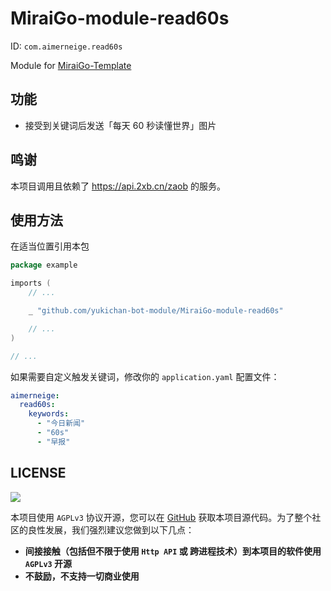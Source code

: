 # MiraiGo-module-read60s

ID: `com.aimerneige.read60s`

Module for [MiraiGo-Template](https://github.com/Logiase/MiraiGo-Template)

## 功能

- 接受到关键词后发送「每天 60 秒读懂世界」图片

## 鸣谢

本项目调用且依赖了 <https://api.2xb.cn/zaob> 的服务。

## 使用方法

在适当位置引用本包

```go
package example

imports (
    // ...

    _ "github.com/yukichan-bot-module/MiraiGo-module-read60s"

    // ...
)

// ...
```

如果需要自定义触发关键词，修改你的 `application.yaml` 配置文件：

```yaml
aimerneige:
  read60s:
    keywords:
      - "今日新闻"
      - "60s"
      - "早报"
```

## LICENSE

<a href="https://www.gnu.org/licenses/agpl-3.0.en.html">
<img src="https://www.gnu.org/graphics/agplv3-155x51.png">
</a>

本项目使用 `AGPLv3` 协议开源，您可以在 [GitHub](https://github.com/yukichan-bot-module/MiraiGo-module-read60s) 获取本项目源代码。为了整个社区的良性发展，我们强烈建议您做到以下几点：

- **间接接触（包括但不限于使用 `Http API` 或 跨进程技术）到本项目的软件使用 `AGPLv3` 开源**
- **不鼓励，不支持一切商业使用**
